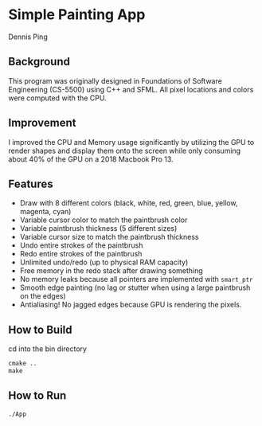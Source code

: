 # Simple Painting App

Dennis Ping

## Background

This program was originally designed in Foundations of Software Engineering (CS-5500) using C++ and SFML. All pixel locations and colors were computed with the CPU.

## Improvement

I improved the CPU and Memory usage significantly by utilizing the GPU to render shapes and display them onto the screen while only consuming about 40% of the GPU on a 2018 Macbook Pro 13.

## Features

- Draw with 8 different colors (black, white, red, green, blue, yellow, magenta, cyan)
- Variable cursor color to match the paintbrush color
- Variable paintbrush thickness (5 different sizes)
- Variable cursor size to match the paintbrush thickness
- Undo entire strokes of the paintbrush
- Redo entire strokes of the paintbrush
- Unlimited undo/redo (up to physical RAM capacity)
- Free memory in the redo stack after drawing something
- No memory leaks because all pointers are implemented with `smart_ptr`
- Smooth edge painting (no lag or stutter when using a large paintbrush on the edges)
- Antialiasing! No jagged edges because GPU is rendering the pixels.

## How to Build

cd into the bin directory
```txt
cmake ..
make
```

## How to Run

```txt
./App
```
